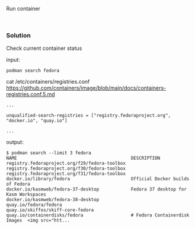Run container

<br>

### Solution

Check current container status

input:
```
podman search fedora
```

cat /etc/containers/registries.conf
https://github.com/containers/image/blob/main/docs/containers-registries.conf.5.md

```
...

unqualified-search-registries = ["registry.fedoraproject.org", "docker.io", "quay.io"]

...
```


output:
```
$ podman search --limit 3 fedora 
NAME                                           DESCRIPTION
registry.fedoraproject.org/f29/fedora-toolbox  
registry.fedoraproject.org/f30/fedora-toolbox  
registry.fedoraproject.org/f31/fedora-toolbox  
docker.io/library/fedora                       Official Docker builds of Fedora
docker.io/kasmweb/fedora-37-desktop            Fedora 37 desktop for Kasm Workspaces 
docker.io/kasmweb/fedora-38-desktop            
quay.io/fedora/fedora                          
quay.io/skiffos/skiff-core-fedora              
quay.io/containerdisks/fedora                  # Fedora Containerdisk Images  <img src="htt...
```
